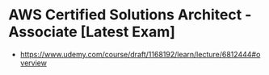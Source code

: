 # AWS Certified Solutions Architect - Associate [Latest Exam]

- https://www.udemy.com/course/draft/1168192/learn/lecture/6812444#overview
